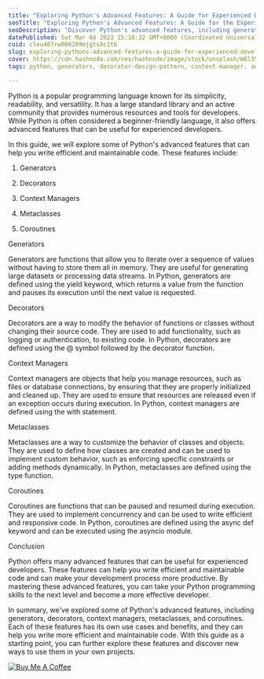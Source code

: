 ```yaml
---
title: "Exploring Python's Advanced Features: A Guide for Experienced Developers"
seoTitle: "Exploring Python's Advanced Features: A Guide for the Experienced"
seoDescription: "Discover Python's advanced features, including generators, decorators, context managers, metaclasses, and coroutines."
datePublished: Sat Mar 04 2023 15:18:32 GMT+0000 (Coordinated Universal Time)
cuid: cleu407rw000209mjgts8c1t6
slug: exploring-pythons-advanced-features-a-guide-for-experienced-developers
cover: https://cdn.hashnode.com/res/hashnode/image/stock/unsplash/W6l35A_rxxU/upload/e881e6dabe14956d2bb943d7cb0b08fe.jpeg
tags: python, generators, decorator-design-pattern, context-manager, advanced-features

---
```


Python is a popular programming language known for its simplicity, readability, and versatility. It has a large standard library and an active community that provides numerous resources and tools for developers. While Python is often considered a beginner-friendly language, it also offers advanced features that can be useful for experienced developers.

In this guide, we will explore some of Python's advanced features that can help you write efficient and maintainable code. These features include:

1. Generators
    
2. Decorators
    
3. Context Managers
    
4. Metaclasses
    
5. Coroutines
    

Generators

Generators are functions that allow you to iterate over a sequence of values without having to store them all in memory. They are useful for generating large datasets or processing data streams. In Python, generators are defined using the yield keyword, which returns a value from the function and pauses its execution until the next value is requested.

Decorators

Decorators are a way to modify the behavior of functions or classes without changing their source code. They are used to add functionality, such as logging or authentication, to existing code. In Python, decorators are defined using the @ symbol followed by the decorator function.

Context Managers

Context managers are objects that help you manage resources, such as files or database connections, by ensuring that they are properly initialized and cleaned up. They are used to ensure that resources are released even if an exception occurs during execution. In Python, context managers are defined using the with statement.

Metaclasses

Metaclasses are a way to customize the behavior of classes and objects. They are used to define how classes are created and can be used to implement custom behavior, such as enforcing specific constraints or adding methods dynamically. In Python, metaclasses are defined using the type function.

Coroutines

Coroutines are functions that can be paused and resumed during execution. They are used to implement concurrency and can be used to write efficient and responsive code. In Python, coroutines are defined using the async def keyword and can be executed using the asyncio module.

Conclusion

Python offers many advanced features that can be useful for experienced developers. These features can help you write efficient and maintainable code and can make your development process more productive. By mastering these advanced features, you can take your Python programming skills to the next level and become a more effective developer.

In summary, we've explored some of Python's advanced features, including generators, decorators, context managers, metaclasses, and coroutines. Each of these features has its own use cases and benefits, and they can help you write more efficient and maintainable code. With this guide as a starting point, you can further explore these features and discover new ways to use them in your own projects.

[![Buy Me A Coffee](https://cdn.buymeacoffee.com/buttons/default-black.png)](https://www.buymeacoffee.com/yelk11)